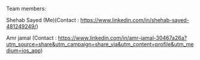 Team members:

Shehab Sayed (Me)(Contact : https://www.linkedin.com/in/shehab-sayed-481249249/)

Amr jamal (Contact : https://www.linkedin.com/in/amr-jamal-30467a26a?utm_source=share&utm_campaign=share_via&utm_content=profile&utm_medium=ios_app)
